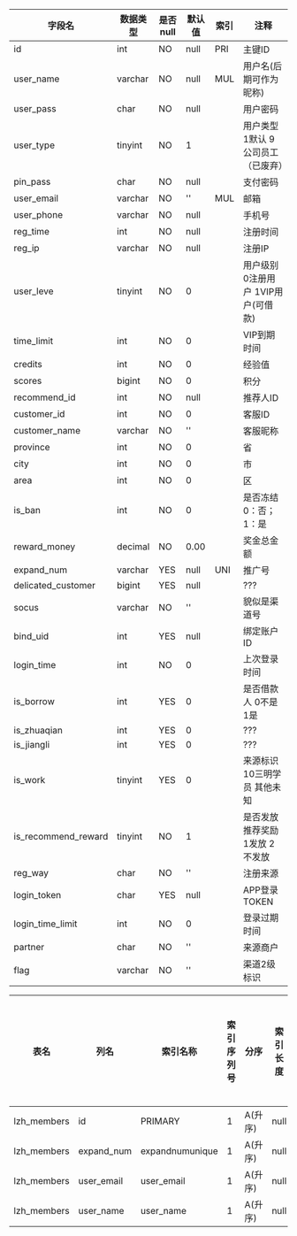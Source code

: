 |字段名|数据类型|是否null|默认值|索引|注释|
|------|--------|--------|------|----|----|
|id|int|NO|null|PRI|主键ID|
|user_name|varchar|NO|null|MUL|用户名(后期可作为昵称)|
|user_pass|char|NO|null||用户密码|
|user_type|tinyint|NO|1||用户类型 1默认 9公司员工（已废弃）|
|pin_pass|char|NO|null||支付密码|
|user_email|varchar|NO|''|MUL|邮箱|
|user_phone|varchar|NO|null||手机号|
|reg_time|int|NO|null||注册时间|
|reg_ip|varchar|NO|null||注册IP|
|user_leve|tinyint|NO|0||用户级别 0注册用户 1VIP用户(可借款)|
|time_limit|int|NO|0||VIP到期时间|
|credits|int|NO|0||经验值|
|scores|bigint|NO|0||积分|
|recommend_id|int|NO|null||推荐人ID|
|customer_id|int|NO|0||客服ID|
|customer_name|varchar|NO|''||客服昵称|
|province|int|NO|0||省|
|city|int|NO|0||市|
|area|int|NO|0||区|
|is_ban|int|NO|0||是否冻结0：否； 1：是|
|reward_money|decimal|NO|0.00||奖金总金额|
|expand_num|varchar|YES|null|UNI|推广号|
|delicated_customer|bigint|YES|null||???|
|socus|varchar|NO|''||貌似是渠道号|
|bind_uid|int|YES|null||绑定账户ID|
|login_time|int|NO|0||上次登录时间|
|is_borrow|int|YES|0||是否借款人 0不是 1是|
|is_zhuaqian|int|YES|0||???|
|is_jiangli|int|YES|0||???|
|is_work|tinyint|YES|0||来源标识 10三明学员 其他未知|
|is_recommend_reward|tinyint|NO|1||是否发放推荐奖励 1发放 2不发放|
|reg_way|char|NO|''||注册来源|
|login_token|char|YES|null||APP登录TOKEN|
|login_time_limit|int|NO|0||登录过期时间|
|partner|char|NO|''||来源商户|
|flag|varchar|NO|''||渠道2级标识|



|表名|列名|索引名称|索引序列号|分序|索引长度|压缩方式|是否null|是否重复|唯一值数目估计值|索引方法|列中描述索引信息|索引注释|
|----|----|--------|----------|----|--------|--------|--------|--------|----------------|--------|----------------|--------|
|lzh_members|id|PRIMARY|1|A(升序)|null|null||NO|20820|BTREE|||
|lzh_members|expand_num|expandnumunique|1|A(升序)|null|null|YES|NO|20820|BTREE|||
|lzh_members|user_email|user_email|1|A(升序)|null|null||YES|10410|BTREE|||
|lzh_members|user_name|user_name|1|A(升序)|null|null||YES|20820|BTREE|||
